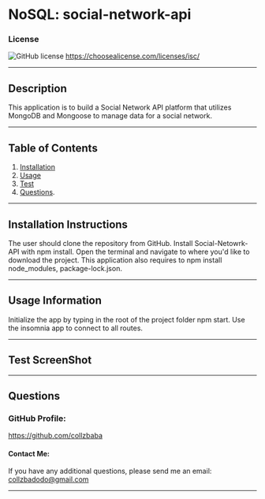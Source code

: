 # NoSQL: social-network-api
 ### License
  ![GitHub license](https://img.shields.io/badge/license-ISC-blue.svg)
  https://choosealicense.com/licenses/isc/
  ***

## Description
This application is to build a Social Network API platform that utilizes MongoDB and Mongoose to manage data for a social network.
***

## Table of Contents
1. [Installation](#installation)
2. [Usage](#usage)
3. [Test](#test)
4. [Questions](#questions).
***

## Installation Instructions

The user should clone the repository from GitHub. Install Social-Netowrk-API with npm install. Open the terminal and navigate to where you'd like to download the project. This application also requires to npm install node_modules, package-lock.json.
***


## Usage Information

Initialize the app by typing in the root of the project folder npm start. Use the insomnia app to connect to all routes. 
***

## Test ScreenShot

***

## Questions
### GitHub Profile:
https://github.com/collzbaba

#### Contact Me:
If you have any additional questions, please send me an email: collzbadodo@gmail.com
***
